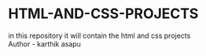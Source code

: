 # HTML-AND-CSS-PROJECTS
in this repository it will contain the html and css projects 
<br>
Author - karthik asapu

